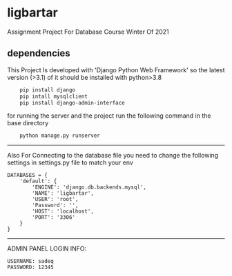 # ligbartar
Assignment Project For Database Course Winter Of 2021
## dependencies
This Project Is developed with 'Django Python Web Framework' so the latest version (>3.1) of it should be installed with python>3.8
```sh
    pip install django
    pip intall mysqlclient
    pip install django-admin-interface
```
for running the server and the project run the following command in the base directory
```sh
    python manage.py runserver
```
------------------------------------------------------------------------------------
Also For Connecting to the database file you need to change the following settings in settings.py file to match your env
```
DATABASES = {
    'default': {
        'ENGINE': 'django.db.backends.mysql',
        'NAME': 'ligbartar',
        'USER': 'root',
        'Password': '',
        'HOST': 'localhost',
        'PORT': '3306'
    }
}
```
--------------------------------------------------------------------------------------
ADMIN PANEL LOGIN INFO:
```
USERNAME: sadeq 
PASSWORD: 12345
```

